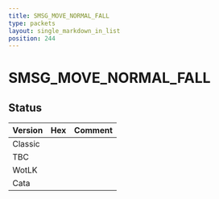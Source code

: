```yaml
---
title: SMSG_MOVE_NORMAL_FALL
type: packets
layout: single_markdown_in_list
position: 244
---
```


# SMSG_MOVE_NORMAL_FALL

## Status

Version | Hex | Comment
---------- | ---------- | ---------- 
Classic |  |  
TBC |  |  
WotLK |  |  
Cata |  |  
